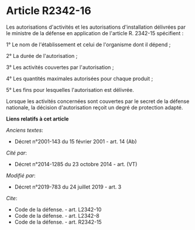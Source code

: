 # Article R2342-16

Les autorisations d'activités et les autorisations d'installation délivrées par le ministre de la défense en application de
l'article R. 2342-15 spécifient : 

1° Le nom de l'établissement et celui de l'organisme dont il dépend ; 

2° La durée de l'autorisation ; 

3° Les activités couvertes par l'autorisation ; 

4° Les quantités maximales autorisées pour chaque produit ; 

5° Les fins pour lesquelles l'autorisation est délivrée. 

Lorsque les activités concernées sont couvertes par le secret de la défense nationale, la décision d'autorisation reçoit un
degré de protection adapté.

**Liens relatifs à cet article**

_Anciens textes_:

  - Décret n°2001-143 du 15 février 2001 - art. 14 (Ab)

_Cité par_:

  - Décret n°2014-1285 du 23 octobre 2014 - art. (VT)

_Modifié par_:

  - Décret n°2019-783 du 24 juillet 2019 - art. 3

_Cite_:

  - Code de la défense. - art. L2342-10
  - Code de la défense. - art. L2342-8
  - Code de la défense. - art. R2342-15
